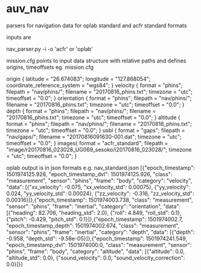 # auv_nav
parsers for navigation data for oplab standard and acfr standard formats

inputs are 

nav_parser.py <options>
  -i <path to mission.cfg>
  -o <output type> 'acfr' or 'oplab'

mission.cfg points to  input data structure with relative paths and defines origins, timeoffsets
eg. mission.cfg

origin {
	latitude = "26.674083";
	longitude = "127.868054";
	coordinate_reference_system = "wgs84";
}
velocity {
	format = "phins";
	filepath = "nav/phins/";
	filename = "20170816_phins.txt";
	timezone = "utc";
	timeoffset = "0.0";
}
orientation {
	format = "phins";
	filepath = "nav/phins/";
	filename = "20170816_phins.txt";
	timezone = "utc";
	timeoffset = "0.0";
}
depth {
	format = "phins";
	filepath = "nav/phins/";
	filename = "20170816_phins.txt";
	timezone = "utc";
	timeoffset = "0.0";
}
altitude {
	format = "phins";
	filepath = "nav/phins/";
	filename = "20170816_phins.txt";
	timezone = "utc";
	timeoffset = "0.0";
}
usbl {
	format = "gaps";
	filepath = "nav/gaps/";
	filename = "20170816091630-001.dat";
	timezone = "utc";
	timeoffset = "0.0";
}
images{
	format = "acfr_standard";
	filepath = "image/r20170816_023028_UG069_sesoko/i20170816_023028/";
	timezone = "utc";
	timeoffset = "0.0";
}

oplab output is in json formats
e.g. nav_standard.json
[{"epoch_timestamp": 1501974125.926, "epoch_timestamp_dvl": 1501974125.926, "class": "measurement", "sensor": "phins", "frame": "body", "category": "velocity", "data": [{"xx_velocity": -0.075, "xx_velocity_std": 0.00075}, {"yy_velocity": 0.024, "yy_velocity_std": 0.00024}, {"zz_velocity": -0.316, "zz_velocity_std": 0.00316}]},{"epoch_timestamp": 1501974003.738, "class": "measurement", "sensor": "phins", "frame": "inertial", "category": "orientation", "data": [{"heading": 82.706, "heading_std": 2.0}, {"roll": 4.849, "roll_std": 0.1}, {"pitch": -0.429, "pitch_std": 0.1}]},{"epoch_timestamp": 1501974002.7, "epoch_timestamp_depth": 1501974002.674, "class": "measurement", "sensor": "phins", "frame": "inertial", "category": "depth", "data": [{"depth": -0.958, "depth_std": -9.58e-05}]},{"epoch_timestamp": 1501974241.549, "epoch_timestamp_dvl": 1501974000.0, "class": "measurement", "sensor": "phins", "frame": "body", "category": "altitude", "data": [{"altitude": 0.0, "altitude_std": 0.0}, {"sound_velocity": 0.0, "sound_velocity_correction": 0.0}]}]
